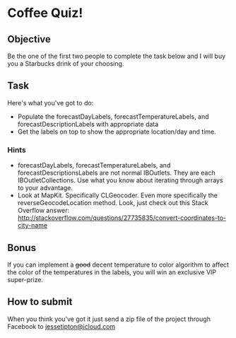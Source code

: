 # Coffee Quiz!

## Objective

Be the one of the first two people to complete the task below and I will buy you a Starbucks drink of your choosing.
 
## Task

Here's what you've got to do:

* Populate the forecastDayLabels, forecastTemperatureLabels, and forecastDescriptionLabels with appropriate data
* Get the labels on top to show the appropriate location/day and time.
 
### Hints

* forecastDayLabels, forecastTemperatureLabels, and forecastDescriptionsLabels are not normal IBOutlets. They are each IBOutletCollections. Use what you know about iterating through arrays to your advantage.
* Look at MapKit. Specifically CLGeocoder. Even more specifically the reverseGeocodeLocation method. Look, just check out this Stack Overflow answer: http://stackoverflow.com/questions/27735835/convert-coordinates-to-city-name
 
## Bonus

If you can implement a ~~good~~ decent temperature to color algorithm to affect the color of the temperatures in the labels, you will win an exclusive VIP super-prize.
 
## How to submit

When you think you've got it just send a zip file of the project through Facebook to jessetipton@icloud.com